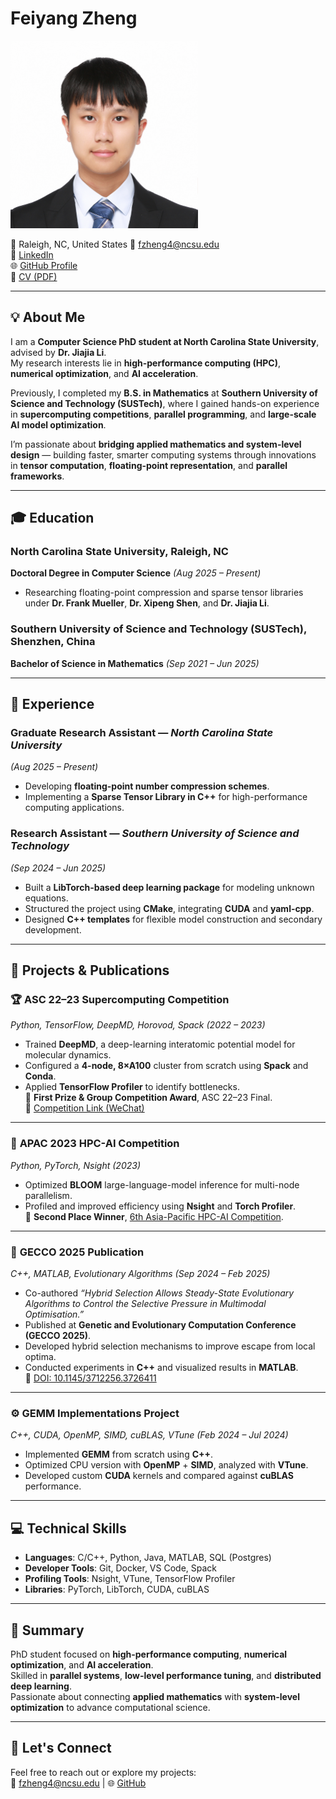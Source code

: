 # Feiyang Zheng  
<img src="https://raw.githubusercontent.com/Mr-Jeffery/mr-jeffery.github.io/main/image/zhengfeiyang.jpg" alt="zhengfeiyang" width="300"/>

📍 Raleigh, NC, United States
📧 [fzheng4@ncsu.edu](mailto:fzheng4@ncsu.edu)  
🔗 [LinkedIn](https://www.linkedin.com/in/feiyang-zheng-2716b92b9/)  
🌐 [GitHub Profile](https://github.com/Mr-Jeffery)  
📄 [CV (PDF)](https://raw.githubusercontent.com/Mr-Jeffery/mr-jeffery.github.io/main/FeiyangZheng.pdf)

---

## 💡 About Me
I am a **Computer Science PhD student at North Carolina State University**, advised by **Dr. Jiajia Li**.  
My research interests lie in **high-performance computing (HPC)**, **numerical optimization**, and **AI acceleration**.  

Previously, I completed my **B.S. in Mathematics** at **Southern University of Science and Technology (SUSTech)**, where I gained hands-on experience in **supercomputing competitions**, **parallel programming**, and **large-scale AI model optimization**.  

I’m passionate about **bridging applied mathematics and system-level design** — building faster, smarter computing systems through innovations in **tensor computation**, **floating-point representation**, and **parallel frameworks**.

---

## 🎓 Education

### **North Carolina State University**, Raleigh, NC  
**Doctoral Degree in Computer Science** *(Aug 2025 – Present)*  
- Researching floating-point compression and sparse tensor libraries under **Dr. Frank Mueller**, **Dr. Xipeng Shen**, and **Dr. Jiajia Li**.

### **Southern University of Science and Technology (SUSTech)**, Shenzhen, China  
**Bachelor of Science in Mathematics** *(Sep 2021 – Jun 2025)*

---

## 💼 Experience

### **Graduate Research Assistant** — *North Carolina State University*  
*(Aug 2025 – Present)*  
- Developing **floating-point number compression schemes**.  
- Implementing a **Sparse Tensor Library in C++** for high-performance computing applications.

### **Research Assistant** — *Southern University of Science and Technology*  
*(Sep 2024 – Jun 2025)*  
- Built a **LibTorch-based deep learning package** for modeling unknown equations.  
- Structured the project using **CMake**, integrating **CUDA** and **yaml-cpp**.  
- Designed **C++ templates** for flexible model construction and secondary development.

---

## 🧠 Projects & Publications

### 🏆 **ASC 22–23 Supercomputing Competition**  
*Python, TensorFlow, DeepMD, Horovod, Spack* *(2022 – 2023)*  
- Trained **DeepMD**, a deep-learning interatomic potential model for molecular dynamics.  
- Configured a **4-node, 8×A100** cluster from scratch using **Spack** and **Conda**.  
- Applied **TensorFlow Profiler** to identify bottlenecks.  
🏅 **First Prize & Group Competition Award**, ASC 22–23 Final.  
🔗 [Competition Link (WeChat)](https://mp.weixin.qq.com/s/0tYmQrZHdJSf8w9DXX_ltg)

---

### 🧩 **APAC 2023 HPC-AI Competition**  
*Python, PyTorch, Nsight* *(2023)*  
- Optimized **BLOOM** large-language-model inference for multi-node parallelism.  
- Profiled and improved efficiency using **Nsight** and **Torch Profiler**.  
🏅 **Second Place Winner**, [6th Asia-Pacific HPC-AI Competition](https://nci.org.au/news-events/news/innovation-winners-6th-asia-pacific-hpc-ai-student-competition).

---

### 📄 **GECCO 2025 Publication**  
*C++, MATLAB, Evolutionary Algorithms* *(Sep 2024 – Feb 2025)*  
- Co-authored *“Hybrid Selection Allows Steady-State Evolutionary Algorithms to Control the Selective Pressure in Multimodal Optimisation.”*  
- Published at **Genetic and Evolutionary Computation Conference (GECCO 2025)**.  
- Developed hybrid selection mechanisms to improve escape from local optima.  
- Conducted experiments in **C++** and visualized results in **MATLAB**.  
🔗 [DOI: 10.1145/3712256.3726411](https://doi.org/10.1145/3712256.3726411)

---

### ⚙️ **GEMM Implementations Project**  
*C++, CUDA, OpenMP, SIMD, cuBLAS, VTune* *(Feb 2024 – Jul 2024)*  
- Implemented **GEMM** from scratch using **C++**.  
- Optimized CPU version with **OpenMP** + **SIMD**, analyzed with **VTune**.  
- Developed custom **CUDA** kernels and compared against **cuBLAS** performance.

---

## 💻 Technical Skills

- **Languages**: C/C++, Python, Java, MATLAB, SQL (Postgres)  
- **Developer Tools**: Git, Docker, VS Code, Spack  
- **Profiling Tools**: Nsight, VTune, TensorFlow Profiler  
- **Libraries**: PyTorch, LibTorch, CUDA, cuBLAS  

---

## 🌱 Summary

PhD student focused on **high-performance computing**, **numerical optimization**, and **AI acceleration**.  
Skilled in **parallel systems**, **low-level performance tuning**, and **distributed deep learning**.  
Passionate about connecting **applied mathematics** with **system-level optimization** to advance computational science.

---

## 🤝 Let's Connect

Feel free to reach out or explore my projects:  
📧 [fzheng4@ncsu.edu](mailto:fzheng4@ncsu.edu) | 🌐 [GitHub](https://github.com/Mr-Jeffery)
